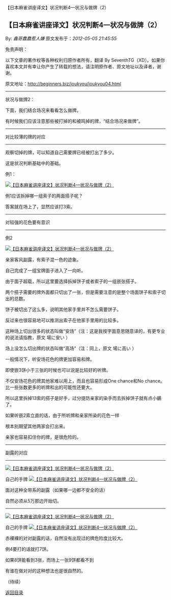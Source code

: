 【日本麻雀讲座译文】状况判断4—状况与做牌（2）
## 【日本麻雀讲座译文】状况判断4—状况与做牌（2）

By: *鑫哥蠢蠢惹人嫌* 原文发布于：*2012-05-05 21:45:55*

免责声明：

以下文章的著作权等各种权利归原作者所有，翻译 By
SeventhTG（XD）。如果你喜欢本文并有幸让你产生了转载的想法，请注明原作者、原文地址以及译者，谢谢。

原文地址：http://beginners.biz/joukyou/joukyou04.html

------------------------------------------------------------------------------------

状况与做牌2：

下面，我们结合场况来看看怎么做牌。

有时候我们应该注意那些被打掉的和被鸣掉的牌，“结合场况来做牌”。

------------------------------------------------------------------------------------

对比较薄的牌的对应

------------------------------------------------------------------------------------

观察切掉的牌，可以知道自己需要牌已经被打出了多少。

这是状况判断基础中的基础。

例1：

[![【日本麻雀讲座译文】状况判断4&mdash;状况与做牌（2）](http://s12.sinaimg.cn/middle/7f78b76fgbf4a50425f5b&amp;690)](http://photo.blog.sina.com.cn/showpic.html#blogid=7f78b76f01014m3m&url=http://s12.sinaimg.cn/orignal/7f78b76fgbf4a50425f5b)

例1应该拆掉哪一组索子的两面搭子呢？

答案就在场上了，显然应该打3索。

------------------------------------------------------------------------------------

对较强的花色要有意识

------------------------------------------------------------------------------------

例2

[![【日本麻雀讲座译文】状况判断4&mdash;状况与做牌（2）](http://s16.sinaimg.cn/middle/7f78b76fgbf4a5e9baeef&amp;690)](http://photo.blog.sina.com.cn/showpic.html#blogid=7f78b76f01014m3m&url=http://s16.sinaimg.cn/orignal/7f78b76fgbf4a5e9baeef)

亲家客风副露，有索子混一色的迹象。

自己完成了一组宝牌面子进入了一向听。

由于面子超载，所以这里要选择拆掉饼子或者索子的一组嵌张搭子。

两个搭子需要的牌外面都只切出了一张，但是需要注意的是整个场面饼子和索子切出的总数。

饼子被切出了这么多，说明其他家手里并不怎么需要饼子。

反过来也很容易地可以推测出索子在他家手里用的比较多。

这种场上切出很多的状态叫做“安场”（注：这是我按字面意思随意译的，有更专业的说法请指教，原文 
場に安い ）

场上没怎么切出牌的状态叫做“高场”（注：同上，原文 
場に高い ）

一般情况下，听安场花色的牌更加容易和牌。

即使嵌3饼小于三张的时候也可以说是比较好的听牌。

不仅安场花色的牌其他家难以用上，而且也容易形成One
chance和No chance。比一些张数更多的听牌和出的可能性还要大。

所以这里拆掉13索的搭子是好手，过分提防亲家的染手而去拆掉饼子就有点小鶸了。

如果听嵌2索立直的话，由于所听牌和亲家所染的花色一样

根本别期望其他两家会打出来。

亲家也容易扣住你的牌，是很危险的。

------------------------------------------------------------------------------------

副露的对应

------------------------------------------------------------------------------------

[![【日本麻雀讲座译文】状况判断4&mdash;状况与做牌（2）](http://s10.sinaimg.cn/middle/7f78b76fgbf4ab8a4d659&amp;690)](http://photo.blog.sina.com.cn/showpic.html#blogid=7f78b76f01014m3m&url=http://s10.sinaimg.cn/orignal/7f78b76fgbf4ab8a4d659)

自己的手牌 [![【日本麻雀讲座译文】状况判断4&mdash;状况与做牌（2）](http://s2.sinaimg.cn/middle/7f78b76fgbf4ab99d0c91&amp;690)](http://photo.blog.sina.com.cn/showpic.html#blogid=7f78b76f01014m3m&url=http://s2.sinaimg.cn/orignal/7f78b76fgbf4ab99d0c91)

面对这种全带系的副露（如果哪一边都不安全的话）

自然必须从5万那边开始切。

------------------------------------------------------------------------------------

[![【日本麻雀讲座译文】状况判断4&mdash;状况与做牌（2）](http://s14.sinaimg.cn/middle/7f78b76fgbf4ac4a48cfd&amp;690)](http://photo.blog.sina.com.cn/showpic.html#blogid=7f78b76f01014m3m&url=http://s14.sinaimg.cn/orignal/7f78b76fgbf4ac4a48cfd)

自己的手牌 [![【日本麻雀讲座译文】状况判断4&mdash;状况与做牌（2）](http://s16.sinaimg.cn/middle/7f78b76fgbf4ac5d5af4f&amp;690)](http://photo.blog.sina.com.cn/showpic.html#blogid=7f78b76f01014m3m&url=http://s16.sinaimg.cn/orignal/7f78b76fgbf4ac5d5af4f)

赤裸裸的对对副露的话，自然没有出现过的牌危险度比较大。

例4要打的话就打7饼。

如果8饼能看到3张，而场上一张9饼都看不到

有谁在做对对的这种想法也是很自然的。

（待续）

[返回目录](index.html)
